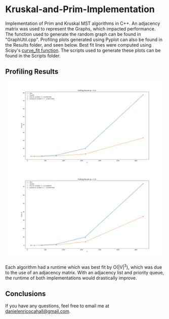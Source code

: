 # Kruskal-and-Prim-Implementation
Implementation of Prim and Kruskal MST algorithms in C++. An adjacency matrix was used to represent the Graphs, which impacted performance. The function used to generate the random graph can be found in "GraphUtil.cpp". Profiling plots generated using Pyplot can also be found in the Results folder, and seen below. Best fit lines were computed using Scipy's [curve_fit function](https://docs.scipy.org/doc/scipy/reference/generated/scipy.optimize.curve_fit.html). The scripts used to generate these plots can be found in the Scripts folder.
 
 ## Profiling Results 
![alt text](https://github.com/danielenricocahall/Kruskal-and-Prim-Implementation/blob/master/Results/Prim_Kruskal_Fit_1.png)
![alt text](https://github.com/danielenricocahall/Kruskal-and-Prim-Implementation/blob/master/Results/Prim_Kruskal_Fit_2.png)
 
Each algorithm had a runtime which was best fit by O(|V|<sup>3</sup>), which was due to the use of an adjacency matrix. With an adjacency list and priority queue, the runtime of both implementations would drastically improve. 
 
 ## Conclusions 
 If you have any questions, feel free to email me at danielenricocahall@gmail.com.
